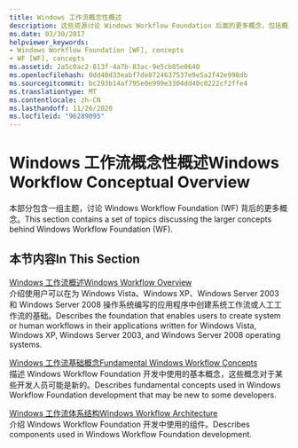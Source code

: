 ```yaml
---
title: Windows 工作流概念性概述
description: 这些资源讨论 Windows Workflow Foundation 后面的更多概念，包括概述、基本概念和体系结构。
ms.date: 03/30/2017
helpviewer_keywords:
- Windows Workflow Foundation [WF], concepts
- WF [WF], concepts
ms.assetid: 2a5c0ac2-813f-4a7b-83ac-9e5cb85e0640
ms.openlocfilehash: 0dd40d33eabf7de8724637537e9e5a2f42e998db
ms.sourcegitcommit: bc293b14af795e0e999e3304dd40c0222cf2ffe4
ms.translationtype: MT
ms.contentlocale: zh-CN
ms.lasthandoff: 11/26/2020
ms.locfileid: "96289095"
---
```

# <a name="windows-workflow-conceptual-overview"></a><span data-ttu-id="af4c5-103">Windows 工作流概念性概述</span><span class="sxs-lookup"><span data-stu-id="af4c5-103">Windows Workflow Conceptual Overview</span></span>

<span data-ttu-id="af4c5-104">本部分包含一组主题，讨论 Windows Workflow Foundation (WF) 背后的更多概念。</span><span class="sxs-lookup"><span data-stu-id="af4c5-104">This section contains a set of topics discussing the larger concepts behind Windows Workflow Foundation (WF).</span></span>  
  
## <a name="in-this-section"></a><span data-ttu-id="af4c5-105">本节内容</span><span class="sxs-lookup"><span data-stu-id="af4c5-105">In This Section</span></span>  

 [<span data-ttu-id="af4c5-106">Windows 工作流概述</span><span class="sxs-lookup"><span data-stu-id="af4c5-106">Windows Workflow Overview</span></span>](overview.md)  
 <span data-ttu-id="af4c5-107">介绍使用户可以在为 Windows Vista、Windows XP、Windows Server 2003 和 Windows Server 2008 操作系统编写的应用程序中创建系统工作流或人工工作流的基础。</span><span class="sxs-lookup"><span data-stu-id="af4c5-107">Describes the foundation that enables users to create system or human workflows in their applications written for Windows Vista, Windows XP, Windows Server 2003, and Windows Server 2008 operating systems.</span></span>  
  
 [<span data-ttu-id="af4c5-108">Windows 工作流基础概念</span><span class="sxs-lookup"><span data-stu-id="af4c5-108">Fundamental Windows Workflow Concepts</span></span>](fundamental-concepts.md)  
 <span data-ttu-id="af4c5-109">描述 Windows Workflow Foundation 开发中使用的基本概念，这些概念对于某些开发人员可能是新的。</span><span class="sxs-lookup"><span data-stu-id="af4c5-109">Describes fundamental concepts used in Windows Workflow Foundation development that may be new to some developers.</span></span>  
  
 [<span data-ttu-id="af4c5-110">Windows 工作流体系结构</span><span class="sxs-lookup"><span data-stu-id="af4c5-110">Windows Workflow Architecture</span></span>](architecture.md)  
 <span data-ttu-id="af4c5-111">介绍 Windows Workflow Foundation 开发中使用的组件。</span><span class="sxs-lookup"><span data-stu-id="af4c5-111">Describes components used in Windows Workflow Foundation development.</span></span>
